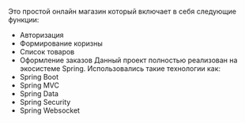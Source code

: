Это простой онлайн магазин который включает в себя следующие функции:
- Авторизация
- Формирование коризны 
- Список товаров
- Оформление заказов
Данный проект полностью реализован на экосистеме Spring. Использовались такие технологии как:
- Spring Boot
- Spring MVC
- Spring Data
- Spring Security
- Spring Websocket 
